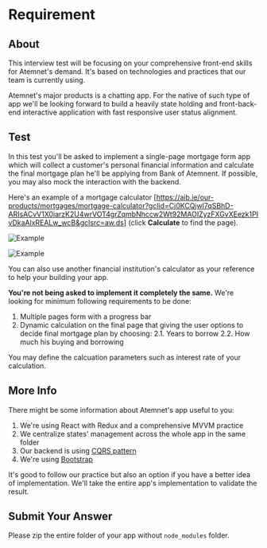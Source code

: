 # Requirement

## About

This interview test will be focusing on your comprehensive front-end skills for Atemnet's demand. It's based on technologies and practices that our team is currently using.

Atemnet's major products is a chatting app. For the native of such type of app we'll be looking forward to build a heavily state holding and front-back-end interactive application with fast responsive user status alignment.

## Test

In this test you'll be asked to implement a single-page mortgage form app which will collect a customer's personal financial information and calculate the final mortgage plan he'll be applying from Bank of Atemnent. If possible, you may also mock the interaction with the backend.

Here's an example of a mortgage calculator [https://aib.ie/our-products/mortgages/mortgage-calculator?gclid=Cj0KCQjwl7qSBhD-ARIsACvV1X0iarzK2U4wrVOT4grZqmbNhccw2Wt92MAOIZyzFXGvXEezk1PIvDkaAlxREALw_wcB&gclsrc=aw.ds] (click **Calculate** to find the page).

![Example](/requirement/first-page.png)

![Example](/requirement/last-page.png)

You can also use another financial institution's calculator as your reference to help your building your app.

**You're not being asked to implement it completely the same.** We're looking for minimum following requirements to be done:

1. Multiple pages form with a progress bar
2. Dynamic calculation on the final page that giving the user options to decide final mortgage plan by choosing:
2.1. Years to borrow
2.2. How much his buying and borrowing

You may define the calcuation parameters such as interest rate of your calculation.

## More Info

There might be some information about Atemnet's app useful to you:

1. We're using React with Redux and a comprehensive MVVM practice
2. We centralize states' management across the whole app in the same folder
3. Our backend is using [CQRS pattern](https://docs.microsoft.com/en-us/azure/architecture/patterns/cqrs#:~:text=CQRS%20stands%20for%20Command%20and,performance%2C%20scalability%2C%20and%20security.)
4. We're using [Bootstrap](https://getbootstrap.com/)

It's good to follow our practice but also an option if you have a better idea of implementation. We'll take the entire app's implementation to validate the result.

## Submit Your Answer

Please zip the entire folder of your app without `node_modules` folder.

